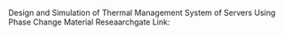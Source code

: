 Design and Simulation of Thermal Management System of Servers Using Phase Change Material
Reseaarchgate Link: 
